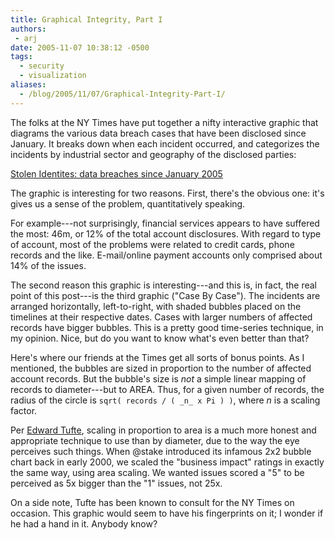 ```yaml
---
title: Graphical Integrity, Part I
authors:
 - arj
date: 2005-11-07 10:38:12 -0500
tags:
  - security
  - visualization
aliases:
  - /blog/2005/11/07/Graphical-Integrity-Part-I/
---
```

The folks at the NY Times have put together a nifty interactive graphic that diagrams the various data breach cases that have been disclosed since January. It breaks down when each incident occurred, and categorizes the incidents by industrial sector and geography of the disclosed parties:

[Stolen Identites: data breaches since January 2005](http://www.nytimes.com/packages/html/business/20051002_IDTHEFT_GRAPHIC/index.html)

The graphic is interesting for two reasons. First, there's the obvious one: it's gives us a sense of the problem, quantitatively speaking.

For example---not surprisingly, financial services appears to have suffered the most: 46m, or 12% of the total account disclosures. With regard to type of account, most of the problems were related to credit cards, phone records and the like. E-mail/online payment accounts only comprised about 14% of the issues.

The second reason this graphic is interesting---and this is, in fact, the real point of this post---is the third graphic ("Case By Case"). The incidents are arranged horizontally, left-to-right, with shaded bubbles placed on the timelines at their respective dates. Cases with larger numbers of affected records have bigger bubbles. This is a pretty good time-series technique, in my opinion. Nice, but do you want to know what's even better than that?

Here's where our friends at the Times get all sorts of bonus points. As I mentioned, the bubbles are sized in proportion to the number of affected account records. But the bubble's size is _not_ a simple linear mapping of records to diameter---but to AREA. Thus, for a given number of records, the radius of the circle is `sqrt( records / ( _n_ x Pi ) )`, where _n_ is a scaling factor.

Per [Edward Tufte](http://www.edwardtufte.com), scaling in proportion to area is a much more honest and appropriate technique to use than by diameter, due to the way the eye perceives such things. When @stake introduced its infamous 2x2 bubble chart back in early 2000, we scaled the "business impact" ratings in exactly the same way, using area scaling. We wanted issues scored a "5" to be perceived as 5x bigger than the "1" issues, not 25x.

On a side note, Tufte has been known to consult for the NY Times on occasion. This graphic would seem to have his fingerprints on it; I wonder if he had a hand in it. Anybody know?
